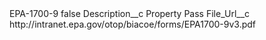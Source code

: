 <?xml version="1.0" encoding="UTF-8"?>
<CustomMetadata xmlns="http://soap.sforce.com/2006/04/metadata" xmlns:xsi="http://www.w3.org/2001/XMLSchema-instance" xmlns:xsd="http://www.w3.org/2001/XMLSchema">
    <label>EPA-1700-9</label>
    <protected>false</protected>
    <values>
        <field>Description__c</field>
        <value xsi:type="xsd:string">Property Pass</value>
    </values>
    <values>
        <field>File_Url__c</field>
        <value xsi:type="xsd:string">http://intranet.epa.gov/otop/biacoe/forms/EPA1700-9v3.pdf</value>
    </values>
</CustomMetadata>
